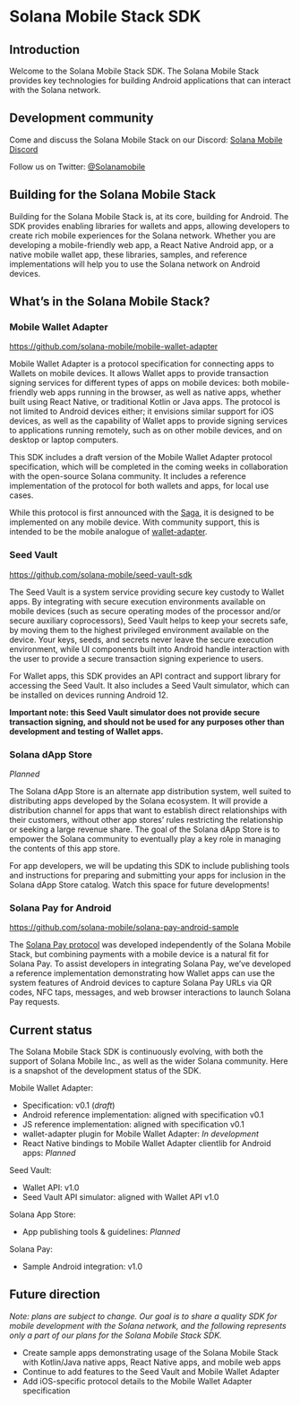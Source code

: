 # Solana Mobile Stack SDK

## Introduction
Welcome to the Solana Mobile Stack SDK. The Solana Mobile Stack provides key technologies for building Android applications that can interact with the Solana network.

## Development community
Come and discuss the Solana Mobile Stack on our Discord: [Solana Mobile Discord](TODO)

Follow us on Twitter: [@Solanamobile](https://twitter.com/Solanamobile)

## Building for the Solana Mobile Stack
Building for the Solana Mobile Stack is, at its core, building for Android. The SDK provides enabling libraries for wallets and apps, allowing developers to create rich mobile experiences for the Solana network. Whether you are developing a mobile-friendly web app, a React Native Android app, or a native mobile wallet app, these libraries, samples, and reference implementations will help you to use the Solana network on Android devices.

## What’s in the Solana Mobile Stack?

### Mobile Wallet Adapter
https://github.com/solana-mobile/mobile-wallet-adapter

Mobile Wallet Adapter is a protocol specification for connecting apps to Wallets on mobile devices. It allows Wallet apps to provide transaction signing services for different types of apps on mobile devices: both mobile-friendly web apps running in the browser, as well as native apps, whether built using React Native, or traditional Kotlin or Java apps. The protocol is not limited to Android devices either; it envisions similar support for iOS devices, as well as the capability of Wallet apps to provide signing services to applications running remotely, such as on other mobile devices, and on desktop or laptop computers.

This SDK includes a draft version of the Mobile Wallet Adapter protocol specification, which will be completed in the coming weeks in collaboration with the open-source Solana community. It includes a reference implementation of the protocol for both wallets and apps, for local use cases.

While this protocol is first announced with the [Saga](https://solanamobile.com), it is designed to be implemented on any mobile device. With community support, this is intended to be the mobile analogue of [wallet-adapter](https://github.com/solana-labs/wallet-adapter).

### Seed Vault
https://github.com/solana-mobile/seed-vault-sdk

The Seed Vault is a system service providing secure key custody to Wallet apps. By integrating with secure execution environments available on mobile devices (such as secure operating modes of the processor and/or secure auxiliary coprocessors), Seed Vault helps to keep your secrets safe, by moving them to the highest privileged environment available on the device. Your keys, seeds, and secrets never leave the secure execution environment, while UI components built into Android handle interaction with the user to provide a secure transaction signing experience to users.

For Wallet apps, this SDK provides an API contract and support library for accessing the Seed Vault. It also includes a Seed Vault simulator, which can be installed on devices running Android 12. 

**Important note: this Seed Vault simulator does not provide secure transaction signing, and should not be used for any purposes other than development and testing of Wallet apps.**

### Solana dApp Store
_Planned_

The Solana dApp Store is an alternate app distribution system, well suited to distributing apps developed by the Solana ecosystem. It will provide a distribution channel for apps that want to establish direct relationships with their customers, without other app stores’ rules restricting the relationship or seeking a large revenue share. The goal of the Solana dApp Store is to empower the Solana community to eventually play a key role in managing the contents of this app store.

For app developers, we will be updating this SDK to include publishing tools and instructions for preparing and submitting your apps for inclusion in the Solana dApp Store catalog. Watch this space for future developments!

### Solana Pay for Android
https://github.com/solana-mobile/solana-pay-android-sample

The [Solana Pay protocol](https://docs.solanapay.com/) was developed independently of the Solana Mobile Stack, but combining payments with a mobile device is a natural fit for Solana Pay. To assist developers in integrating Solana Pay, we’ve developed a reference implementation demonstrating how Wallet apps can use the system features of Android devices to capture Solana Pay URLs via QR codes, NFC taps, messages, and web browser interactions to launch Solana Pay requests.

## Current status
The Solana Mobile Stack SDK is continuously evolving, with both the support of Solana Mobile Inc., as well as the wider Solana community. Here is a snapshot of the development status of the SDK.

Mobile Wallet Adapter:

- Specification: v0.1 (_draft_)
- Android reference implementation: aligned with specification v0.1
- JS reference implementation: aligned with specification v0.1
- wallet-adapter plugin for Mobile Wallet Adapter: _In development_
- React Native bindings to Mobile Wallet Adapter clientlib for Android apps: _Planned_

Seed Vault: 

- Wallet API: v1.0
- Seed Vault API simulator: aligned with Wallet API v1.0

Solana App Store:

- App publishing tools & guidelines: _Planned_

Solana Pay:

- Sample Android integration: v1.0

## Future direction
_Note: plans are subject to change. Our goal is to share a quality SDK for mobile development with the Solana network, and the following represents only a part of our plans for the Solana Mobile Stack SDK._

- Create sample apps demonstrating usage of the Solana Mobile Stack with Kotlin/Java native apps, React Native apps, and mobile web apps
- Continue to add features to the Seed Vault and Mobile Wallet Adapter
- Add iOS-specific protocol details to the Mobile Wallet Adapter specification
